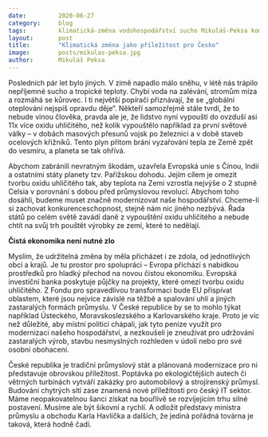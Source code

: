 ```yaml
---
date:         2020-06-27
category:     blog
tags:         klimatická-změna vodohospodářství sucho Mikuláš-Peksa komentář
layout:       post
title:        "Klimatická změna jako příležitost pro Česko"
image:        posts/mikulas-peksa.jpg
author:       Mikuláš Peksa
---  
```


Posledních pár let bylo jiných. V zimě napadlo málo sněhu, v létě nás trápilo nepříjemné sucho a tropické teploty. Chybí voda na zalévání, stromům míza a rozmáhá se kůrovec. I ti největší popírači přiznávají, že se „globální oteplování nejspíš opravdu děje“. Někteří samozřejmě stále tvrdí, že to nebude vinou člověka, pravda ale je, že lidstvo nyní vypouští do ovzduší asi 11x více oxidu uhličitého, než kolik vypouštělo například za první světové války – v dobách masových přesunů vojsk po železnici a v době staveb ocelových křižníků. Tento plyn přitom brání vyzařování tepla ze Země zpět do vesmíru, a planeta se tak ohřívá.

Abychom zabránili nevratným škodám, uzavřela Evropská unie s Čínou, Indií a ostatními státy planety tzv. Pařížskou dohodu. Jejím cílem je omezit tvorbu oxidu uhličitého tak, aby teplota na Zemi vzrostla nejvýše o 2 stupně Celsia v porovnání s dobou před průmyslovou revolucí. Abychom toho dosáhli, budeme muset značně modernizovat naše hospodářství. Chceme-li si zachovat konkurenceschopnost, stejně nám nic jiného nezbývá. Řada států po celém světě zavádí daně z vypouštění oxidu uhličitého a nebude chtít na svůj trh pouštět výrobky ze zemí, které to nedělají.

**Čistá ekonomika není nutné zlo**

Myslím, že udržitelná změna by měla přicházet i ze zdola, od jednotlivých obcí a krajů. Je tu prostor pro spolupráci – Evropa přichází s nabídkou prostředků pro hladký přechod na novou čistou ekonomiku. Evropská investiční banka poskytuje půjčky na projekty, které omezí tvorbu oxidu uhličitého. Z Fondu pro spravedlivou transformaci bude EU přispívat oblastem, které jsou nejvíce závislé na těžbě a spalování uhlí a jiných zastaralých formách průmyslu. V České republice by se to mohlo týkat například Ústeckého, Moravskoslezského a Karlovarského kraje. Proto je víc než důležité, aby místní politici chápali, jak tyto peníze využít pro modernizaci našeho hospodářství, a nezkoušeli je zneužívat pro udržování zastaralých výrob, stavbu nesmyslných rozhleden v údolí nebo pro své osobní obohacení.

České republika je tradiční průmyslový stát a plánovaná modernizace pro ni představuje obrovskou příležitost. Poptávka po ekologičtějších autech či větrných turbínách vytváří zakázky pro automobilový a strojírenský průmysl. Budování chytrých sítí zase znamená nové příležitosti pro český IT sektor. Máme neopakovatelnou šanci získat na bouřlivě se rozvíjejícím trhu silné postavení. Musíme ale být šikovní a rychlí. A odložit představy ministra průmyslu a obchodu Karla Havlíčka a dalších, že jediná pořádná továrna je taková, která hodně čadí.
